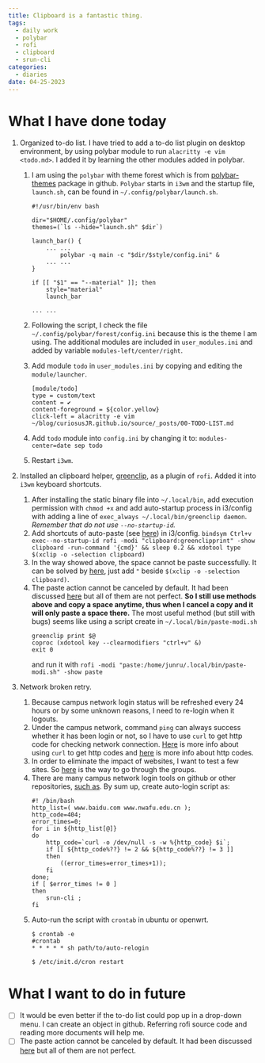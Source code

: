 ```yaml
---
title: Clipboard is a fantastic thing.
tags:
  - daily work
  - polybar
  - rofi
  - clipboard
  - srun-cli
categories:
  - diaries
date: 04-25-2023
---
```

# What I have done today

1. Organized to-do list. I have tried to add a to-do list plugin on desktop environment, by using polybar module to run `alacritty -e vim <todo.md>`. I added it by learning the other modules added in polybar.
	1. I am using the `polybar` with theme forest which is from [polybar-themes](https://github.com/adi1090x/polybar-themes) package in github. `Polybar` starts in `i3wm` and the startup file, `launch.sh`, can be found in `~/.config/polybar/launch.sh`.
		```
		#!/usr/bin/env bash
		
		dir="$HOME/.config/polybar"
		themes=(`ls --hide="launch.sh" $dir`)
		
		launch_bar() {
			... ...
				polybar -q main -c "$dir/$style/config.ini" &	
			... ...
		}
		
		if [[ "$1" == "--material" ]]; then
			style="material"
			launch_bar

		... ...
		```
	2. Following the script, I check the file `~/.config/polybar/forest/config.ini` because this is the theme I am using. The additional modules are included in `user_modules.ini` and  added by variable `modules-left/center/right`. 
	3. Add module `todo` in `user_modules.ini` by copying and editing the `module/launcher`. 
		```
		[module/todo]
		type = custom/text
		content = ✔
		content-foreground = ${color.yellow}
		click-left = alacritty -e vim ~/blog/curiosusJR.github.io/source/_posts/00-TODO-LIST.md
		```
		
	4. Add `todo` module into `config.ini` by changing it to:  `modules-center=date sep todo`
	5. Restart `i3wm`.
		
2. Installed an clipboard helper, [greenclip](https://github.com/erebe/greenclip), as a plugin of `rofi`. Added it into `i3wm` keyboard shortcuts. 
	1. After installing the static binary file into `~/.local/bin`, add execution permission with `chmod +x` and add auto-startup process in i3/config with adding a line of `exec_always ~/.local/bin/greenclip daemon`. *Remember that do not use `--no-startup-id`.* 
	2. Add shortcuts of auto-paste (see [here](https://github.com/erebe/greenclip/issues/27)) in i3/config. 
		`bindsym Ctrl+v exec--no-startup-id rofi -modi "clipboard:greenclipprint" -show clipboard -run-command '{cmd}' && sleep 0.2 && xdotool type $(xclip -o -selection clipboard)`
	3. In the way showed above, the space cannot be paste successfully. It can be solved by [here](https://github.com/jordansissel/xdotool/issues/119), just add `"` beside `$(xclip -o -selection clipboard)`.
	4. The paste action cannot be canceled by default. It had been discussed  [here](https://github.com/erebe/greenclip/issues/27) but all of them are not perfect. **So I still use methods above and copy a space anytime, thus when I cancel a copy and it will only paste a space there.** The most useful method (but still with bugs) seems like using a script create in `~/.local/bin/paste-modi.sh`
		```
		greenclip print $@
		coproc (xdotool key --clearmodifiers "ctrl+v" &)
		exit 0
		```
		and run it with `rofi -modi "paste:/home/junru/.local/bin/paste-modi.sh" -show paste`
3. Network broken retry. 
	1. Because campus network login status will be refreshed every 24 hours or by some unknown reasons, I need to re-login when it logouts. 
	2. Under the campus network, command `ping` can always success whether it has been login or not, so I have to use `curl` to get http code for checking network connection. [Here](https://blog.csdn.net/weixin_46686835/article/details/113761418) is more info about using  `curl` to get http codes and [here](https://blog.csdn.net/qq_50685659/article/details/126233902) is more info about http codes.
	3.  In order to eliminate the impact of websites, I want to test a few sites. So [here](https://blog.csdn.net/helloxiaozhe/article/details/118755685) is the  way to  go through the groups.
	4. There are many campus network login tools on github or other repositories, [such as](https://github.com/ehaut/srun3k-client-cli). 
	    By sum up, create auto-login script as:
		```
		#! /bin/bash
		http_list=( www.baidu.com www.nwafu.edu.cn );
		http_code=404;
		error_times=0;
		for i in ${http_list[@]}
		do
			http_code=`curl -o /dev/null -s -w %{http_code} $i`;
			if [[ ${http_code%??} != 2 && ${http_code%??} != 3 ]]
			then
				((error_times=error_times+1));
			fi
		done;
		if [ $error_times != 0 ]
		then
			srun-cli ;
		fi
		``` 
	5. Auto-run the script with `crontab` in ubuntu or  openwrt.
		```
		$ crontab -e
		#crontab
		* * * * * sh path/to/auto-relogin

		$ /etc/init.d/cron restart
		
		```

# What I want to do in future
- [ ] It would be even better if the to-do list could pop up in a drop-down menu. I can create an object in github. Referring rofi source code and reading more documents will help me.
- [ ] The paste action cannot be canceled by default. It had been discussed  [here](https://github.com/erebe/greenclip/issues/27) but all of them are not perfect.
